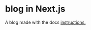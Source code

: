 # blog in Next.js

A blog made with the docs [instructions.](https://nextjs.org/docs/getting-started)
